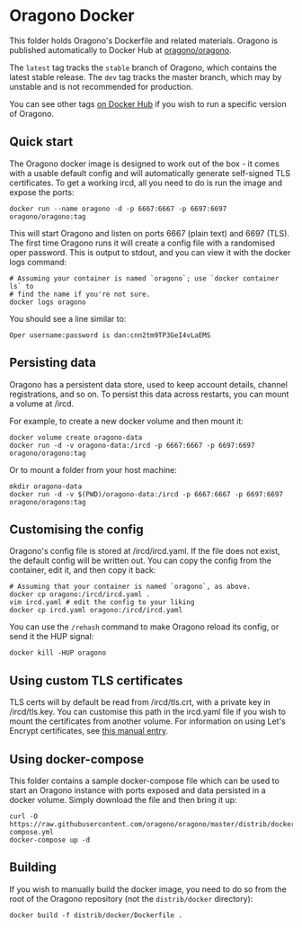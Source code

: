 # Oragono Docker

This folder holds Oragono's Dockerfile and related materials. Oragono
is published automatically to Docker Hub at
[oragono/oragono](https://hub.docker.com/r/oragono/oragono).

The `latest` tag tracks the `stable` branch of Oragono, which contains
the latest stable release. The `dev` tag tracks the master branch, which
may by unstable and is not recommended for production.

You can see other tags [on Docker Hub](https://hub.docker.com/r/oragono/oragono/tags)
if you wish to run a specific version of Oragono.

## Quick start

The Oragono docker image is designed to work out of the box - it comes with a
usable default config and will automatically generate self-signed TLS
certificates. To get a working ircd, all you need to do is run the image and
expose the ports:

```shell
docker run --name oragono -d -p 6667:6667 -p 6697:6697 oragono/oragono:tag
```

This will start Oragono and listen on ports 6667 (plain text) and 6697 (TLS).
The first time Oragono runs it will create a config file with a randomised
oper password. This is output to stdout, and you can view it with the docker
logs command:

```shell
# Assuming your container is named `oragono`; use `docker container ls` to
# find the name if you're not sure.
docker logs oragono
```

You should see a line similar to:

```
Oper username:password is dan:cnn2tm9TP3GeI4vLaEMS
```

## Persisting data

Oragono has a persistent data store, used to keep account details, channel
registrations, and so on. To persist this data across restarts, you can mount
a volume at /ircd.

For example, to create a new docker volume and then mount it:

```shell
docker volume create oragono-data
docker run -d -v oragono-data:/ircd -p 6667:6667 -p 6697:6697 oragono/oragono:tag
```

Or to mount a folder from your host machine:

```shell
mkdir oragono-data
docker run -d -v $(PWD)/oragono-data:/ircd -p 6667:6667 -p 6697:6697 oragono/oragono:tag
```

## Customising the config

Oragono's config file is stored at /ircd/ircd.yaml. If the file does not
exist, the default config will be written out. You can copy the config from
the container, edit it, and then copy it back:

```shell
# Assuming that your container is named `oragono`, as above.
docker cp oragono:/ircd/ircd.yaml .
vim ircd.yaml # edit the config to your liking
docker cp ircd.yaml oragono:/ircd/ircd.yaml
```

You can use the `/rehash` command to make Oragono reload its config, or
send it the HUP signal:

```shell
docker kill -HUP oragono
```

## Using custom TLS certificates

TLS certs will by default be read from /ircd/tls.crt, with a private key
in /ircd/tls.key. You can customise this path in the ircd.yaml file if
you wish to mount the certificates from another volume. For information
on using Let's Encrypt certificates, see
[this manual entry](https://github.com/oragono/oragono/blob/master/docs/MANUAL.md#how-do-i-use-lets-encrypt-certificates).

## Using docker-compose

This folder contains a sample docker-compose file which can be used
to start an Oragono instance with ports exposed and data persisted in
a docker volume. Simply download the file and then bring it up:

```shell
curl -O https://raw.githubusercontent.com/oragono/oragono/master/distrib/docker/docker-compose.yml
docker-compose up -d
```

## Building

If you wish to manually build the docker image, you need to do so from
the root of the Oragono repository (not the `distrib/docker` directory):

```shell
docker build -f distrib/docker/Dockerfile .
```


